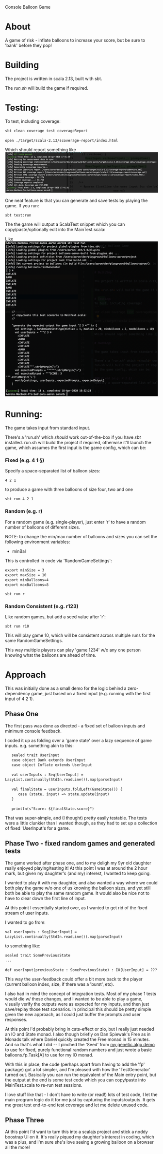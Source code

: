 Console Balloon Game

# About

A game of risk - inflate balloons to increase your score, but be sure to 'bank' before they pop!

# Building

The project is written in scala 2.13, built with sbt.

The *run.sh* will build the game if required.

# Testing:
To test, including coverage:
```
sbt clean coverage test coverageReport

open ./target/scala-2.13/scoverage-report/index.html
```

Which should report something like ![this](coverage.png)

One neat feature is that you can generate and save tests by playing the game.
If you run:
```
sbt test:run
```
The the game will output a ScalaTest snippet which you can copy/paste/optionally edit into the MainTest.scala:

Like ![this](testing.png)


# Running:

The game takes input from standard input. 

There's a 'run.sh' which *should* work out-of-the-box if you have *sbt* installed.
run.sh will build the project if required, otherwise it'll launch the game, which assumes the first input
is the game config, which can be:

### Fixed (e.g. 4 1 §)
Specify a space-separated list of balloon sizes:
```
4 2 1
```
to produce a game with three balloons of size four, two and one

```
sbt run 4 2 1
```

### Random (e.g. r)

For a random game (e.g. single-player), just enter 'r' to have a random number of balloons of different sizes.

NOTE: to change the min/max number of balloons and sizes you can set the following environment variables:
 * minBal

This is controlled in code via 'RandomGameSettings':
```
export minSize = 3
export maxSize = 10
export minBalloons=4
export maxBalloons=8
```

```
sbt run r
```

### Random Consistent (e.g. r123)

Like random games, but add a seed value after 'r':

```
sbt run r10
```

This will play game 10, which will be consistent across multiple runs for the same RandomGameSettings.

This way multiple players can play 'game 1234' w/o any one person knowing what the balloons are ahead of time.


# Approach

This was initially done as a small demo for the logic behind a zero-dependency game, just based on a fixed input (e.g. running with the first input of 4 2 1).

## Phase One

The first pass was done as directed - a fixed set of balloon inputs and minimum console feedback.

I coded it up as folding over a 'game state' over a lazy sequence of game inputs.
e.g. something akin to this:

```
   sealed trait UserInput
   case object Bank extends UserInput
   case object Inflate extends UserInput

   val userInputs : Seq[UserInput] = LazyList.continually(StdIn.readLine()).map(parseInput)

   val finalState = userInputs.foldLeft(GameState()) {
   	  case (state, input) => state.update(input)
   }

   println(s"Score: ${finalState.score}")
```

That was super-simple, and (I thought) pretty easily testable. The tests were a little clunkier than I wanted though, as they had to set up a collection of fixed 'UserInput's for a game.

## Phase Two - fixed random games and generated tests
The game worked after phase one, and to my deligh my 9yr old daughter really enjoyed playing/testing it!  At this point I was at around the 2 hour mark, but given my daughter's (and my) interest, I wanted to keep going.

I wanted to play it with my daughter, and also wanted a way where we could both play the game w/o one of us knowing the balloon sizes, and yet still both be able to play the same random game. It would also be nice not to have to clear down the first line of input.

At this point I essentially started over, as I wanted to get rid of the fixed stream of user inputs.

I wanted to go from:
```
val userInputs : Seq[UserInput] = LazyList.continually(StdIn.readLine()).map(parseInput)
```

to something like:

```
sealed trait SomePreviousState
...

def userInput(previousState : SomePreviousState) : IO[UserInput] = ???
```

This way the user-feedback could offer a bit more back to the player (current balloon index, size, if there was a 'burst', etc).

I also had in mind the concept of integration tests. Most of my phase 1 tests would die w/ these changes, and I wanted to be able to play a game, visually verify the outputs were as expected for my inputs, and then just save/replay those test scenarios. In principal this should be pretty simple given the new approach, as I could just buffer the prompts and user responses.

At this point I'd probably bring in cats-effect or zio, but I really just needed an IO and State monad.
I also though briefly on Dan Spiewak's Free as in Monads talk where Daniel quickly created the Free monad in 15 minutes. And so that's what I did -- I pinched the 'Seed' from [my genetic algo demo](https://github.com/aaronp/countdown/src/main/scala) to use for fixed, purely functional random numbers and just wrote a basic balloons.fp.Task[A] to use for my IO monad.


With this in place, the code (perhaps apart from having to add the 'fp' package) got a lot simpler, and I'm pleased with how the 'TestGenerator' turned out. Basically you can run the equivalent of the Main entry point, but the output at the end is some test code which you can copy/paste into MainTest.scala to re-run test sessions.

I love stuff like that - I don't have to write (or read!) lots of test code, I let the main program logic do it for me just by capturing the inputs/outputs. It gets me great test end-to-end test coverage and let me delete unused code.

## Phase Three
At this point I'd want to turn this into a scalajs project and stick a noddy boostrap UI on it. It's really piqued my daughter's interest in coding, which was a plus, and I'm sure she's love seeing a growing balloon on a browser all the more!





